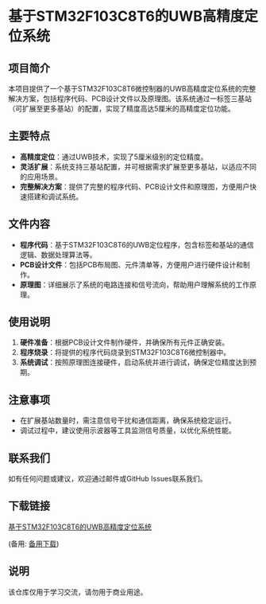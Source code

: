 # 基于STM32F103C8T6的UWB高精度定位系统

## 项目简介

本项目提供了一个基于STM32F103C8T6微控制器的UWB高精度定位系统的完整解决方案，包括程序代码、PCB设计文件以及原理图。该系统通过一标签三基站（可扩展至更多基站）的配置，实现了精度高达5厘米的高精度定位功能。

## 主要特点

- **高精度定位**：通过UWB技术，实现了5厘米级别的定位精度。
- **灵活扩展**：系统支持三基站配置，并可根据需求扩展至更多基站，以适应不同的应用场景。
- **完整解决方案**：提供了完整的程序代码、PCB设计文件和原理图，方便用户快速搭建和调试系统。

## 文件内容

- **程序代码**：基于STM32F103C8T6的UWB定位程序，包含标签和基站的通信逻辑、数据处理算法等。
- **PCB设计文件**：包括PCB布局图、元件清单等，方便用户进行硬件设计和制作。
- **原理图**：详细展示了系统的电路连接和信号流向，帮助用户理解系统的工作原理。

## 使用说明

1. **硬件准备**：根据PCB设计文件制作硬件，并确保所有元件正确安装。
2. **程序烧录**：将提供的程序代码烧录到STM32F103C8T6微控制器中。
3. **系统调试**：按照原理图连接硬件，启动系统并进行调试，确保定位精度达到预期。

## 注意事项

- 在扩展基站数量时，需注意信号干扰和通信距离，确保系统稳定运行。
- 调试过程中，建议使用示波器等工具监测信号质量，以优化系统性能。

## 联系我们

如有任何问题或建议，欢迎通过邮件或GitHub Issues联系我们。

## 下载链接
[基于STM32F103C8T6的UWB高精度定位系统](https://pan.quark.cn/s/77628b834724) 

(备用: [备用下载](https://pan.baidu.com/s/1MRoDTYGTUpJIRtfB0OAjvw?pwd=1234))

## 说明

该仓库仅用于学习交流，请勿用于商业用途。
